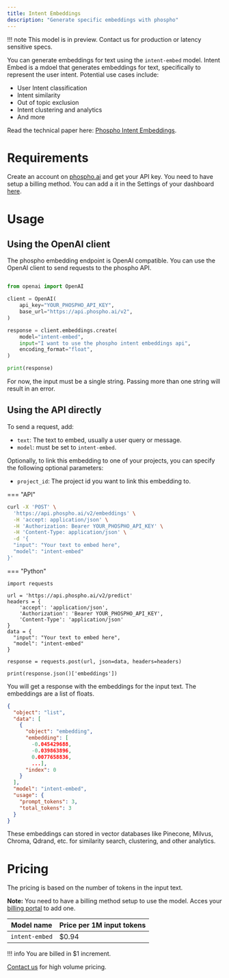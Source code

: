 ```yaml
---
title: Intent Embeddings
description: "Generate specific embeddings with phospho"
---
```


!!! note
This model is in preview. Contact us for production or latency sensitive
specs.

You can generate embeddings for text using the `intent-embed` model. Intent Embed is a mdoel that generates embeddings for text, specifically to represent the user intent. Potential use cases include:

- User Intent classification
- Intent similarity
- Out of topic exclusion
- Intent clustering and analytics
- And more

Read the technical paper here: [Phospho Intent Embeddings](https://research.phospho.ai/phospho_intent_embed.pdf).

# Requirements

Create an account on [phospho.ai](https://platform.phospho.ai) and get your API key.
You need to have setup a billing method. You can add a it in the Settings of your dashboard [here](https://platform.phospho.ai/org/settings/billing).

# Usage

## Using the OpenAI client

The phospho embedding endpoint is OpenAI compatible. You can use the OpenAI client to send requests to the phospho API.

```python

from openai import OpenAI

client = OpenAI(
    api_key="YOUR_PHOSPHO_API_KEY",
    base_url="https://api.phospho.ai/v2",
)

response = client.embeddings.create(
    model="intent-embed",
    input="I want to use the phospho intent embeddings api",
    encoding_format="float",
)

print(response)

```

For now, the input must be a single string. Passing more than one string will result in an error.

## Using the API directly

To send a request, add:

- `text`: The text to embed, usually a user query or message.
- `model`: must be set to `intent-embed`.

Optionally, to link this embedding to one of your projects, you can specify the following optional parameters:

- `project_id`: The project id you want to link this embedding to.

=== "API"

```bash
curl -X 'POST' \
  'https://api.phospho.ai/v2/embeddings' \
  -H 'accept: application/json' \
  -H 'Authorization: Bearer YOUR_PHOSPHO_API_KEY' \
  -H 'Content-Type: application/json' \
  -d '{
  "input": "Your text to embed here",
  "model": "intent-embed"
}'
```

=== "Python"

```
import requests

url = 'https://api.phospho.ai/v2/predict'
headers = {
    'accept': 'application/json',
    'Authorization': 'Bearer YOUR_PHOSPHO_API_KEY',
    'Content-Type': 'application/json'
}
data = {
  "input": "Your text to embed here",
  "model": "intent-embed"
}

response = requests.post(url, json=data, headers=headers)

print(response.json()['embeddings'])

```

You will get a response with the embeddings for the input text. The embeddings are a list of floats.

```json
{
  "object": "list",
  "data": [
    {
      "object": "embedding",
      "embedding": [
        -0.045429688,
        -0.039863896,
        0.0077658836,
        ...],
      "index": 0
    }
  ],
  "model": "intent-embed",
  "usage": {
    "prompt_tokens": 3,
    "total_tokens": 3
  }
}
```

These embeddings can stored in vector databases like Pinecone, Milvus, Chroma, Qdrand, etc. for similarity search, clustering, and other analytics.

# Pricing

The pricing is based on the number of tokens in the input text.

**Note:** You need to have a billing method setup to use the model. Acces your [billing portal](https://platform.phospho.ai/org/settings/billing) to add one.

| Model name     | Price per 1M input tokens |
| -------------- | ------------------------- |
| `intent-embed` | $0.94                     |

!!! info
You are billed in \$1 increment.

[Contact us](mailto:contact@phospho.ai) for high volume pricing.
